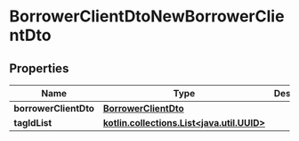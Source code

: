 
# BorrowerClientDtoNewBorrowerClientDto

## Properties
| Name | Type | Description | Notes |
| ------------ | ------------- | ------------- | ------------- |
| **borrowerClientDto** | [**BorrowerClientDto**](BorrowerClientDto.md) |  |  [optional] |
| **tagIdList** | [**kotlin.collections.List&lt;java.util.UUID&gt;**](java.util.UUID.md) |  |  [optional] |



